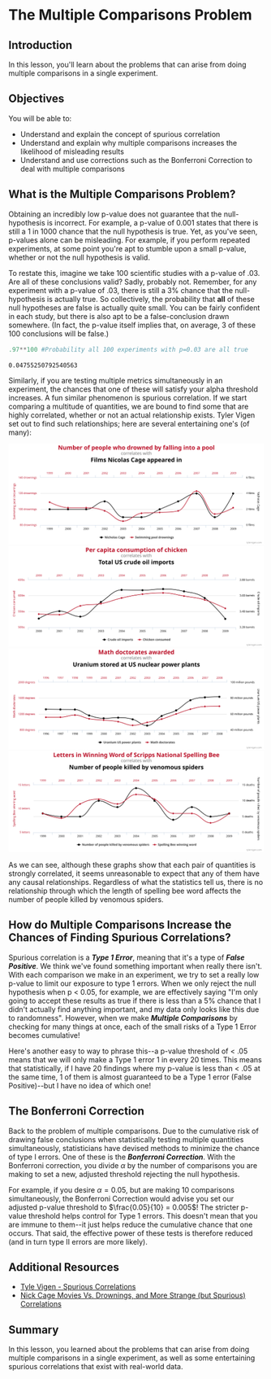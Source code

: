 
# The Multiple Comparisons Problem

## Introduction

In this lesson, you'll learn about the problems that can arise from doing multiple comparisons in a single experiment.

## Objectives

You will be able to:

* Understand and explain the concept of spurious correlation
* Understand and explain why multiple comparisons increases the likelihood of misleading results
* Understand and use corrections such as the Bonferroni Correction to deal with multiple comparisons


## What is the Multiple Comparisons Problem?

Obtaining an incredibly low p-value does not guarantee that the null-hypothesis is incorrect. For example, a p-value of 0.001 states that there is still a 1 in 1000 chance that the null hypothesis is true. Yet, as you've seen, p-values alone can be misleading. For example, if you perform repeated experiments, at some point you're apt to stumble upon a small p-value, whether or not the null hypothesis is valid.

To restate this, imagine we take 100 scientific studies with a p-value of .03. Are all of these conclusions valid? Sadly, probably not. Remember, for any experiment with a p-value of .03, there is still a 3% chance that the null-hypothesis is actually true. So collectively, the probability that **all** of these null hypotheses are false is actually quite small. You can be fairly confident in each study, but there is also apt to be a false-conclusion drawn somewhere. (In fact, the p-value itself implies that, on average, 3 of these 100 conclusions will be false.)


```python
.97**100 #Probability all 100 experiments with p=0.03 are all true 
```




    0.04755250792540563



Similarly, if you are testing multiple metrics simultaneously in an experiment, the chances that one of these will satisfy your alpha threshold increases. A fun similar phenomenon is spurious correlation. If we start comparing a multitude of quantities, we are bound to find some that are highly correlated, whether or not an actual relationship exists. Tyler Vigen set out to find such relationships; here are several entertaining one's (of many):  

<img src="images/nicolas_cage_vs_drowning.svg">
<img src="images/chicken_vs_oil.svg">
<img src="images/math_phds_vs_uranium.svg">
<img src="images/spelling_vs_spiders.svg">



As we can see, although these graphs show that each pair of quantities is strongly correlated, it seems unreasonable to expect that any of them have any causal relationships. Regardless of what the statistics tell us, there is no relationship through which the length of spelling bee word affects the number of people killed by venomous spiders.


## How do Multiple Comparisons Increase the Chances of Finding Spurious Correlations?

Spurious correlation is a **_Type 1 Error_**, meaning that it's a type of **_False Positive_**. We think we've found something important when really there isn't.  With each comparison we make in an experiment, we try to set a really low p-value to limit our exposure to type 1 errors.  When we only reject the null hypothesis when p < 0.05, for example, we are effectively saying "I'm only going to accept these results as true if there is less than a 5% chance that I didn't actually find anything important, and my data only looks like this due to randomness".  However, when we make **_Multiple Comparisons_** by checking for many things at once, each of the small risks of a Type 1 Error becomes cumulative! 

Here's another easy to way to phrase this--a p-value threshold of < .05 means that we will only make a Type 1 error 1 in every 20 times. This means that statistically, if I have 20 findings where my p-value is less than < .05 at the same time, 1 of them is almost guaranteed to be a Type 1 error (False Positive)--but I have no idea of which one!

## The Bonferroni Correction

Back to the problem of multiple comparisons. Due to the cumulative risk of drawing false conclusions when statistically testing multiple quantities simultaneously, statisticians have devised methods to minimize the chance of type I errors. One of these is the **_Bonferroni Correction_**.  With the Bonferroni correction, you divide $\alpha$ by the number of comparisons you are making to set a new, adjusted threshold rejecting the null hypothesis.

For example, if you desire $\alpha = 0.05$, but are making 10 comparisons simultaneously, the Bonferroni Correction would advise you set our adjusted p-value threshold to $\frac{0.05}{10} = 0.005$!  The stricter p-value threshold helps control for Type 1 errors.  This doesn't mean that you are immune to them--it just helps reduce the cumulative chance that one occurs. That said, the effective power of these tests is therefore reduced (and in turn type II errors are more likely).


## Additional Resources

* [Tyle Vigen - Spurious Correlations](http://tylervigen.com/spurious-correlations)
* [Nick Cage Movies Vs. Drownings, and More Strange (but Spurious) Correlations](https://www.nationalgeographic.com/science/phenomena/2015/09/11/nick-cage-movies-vs-drownings-and-more-strange-but-spurious-correlations/)

## Summary

In this lesson, you learned about the problems that can arise from doing multiple comparisons in a single experiment, as well as some entertaining spurious correlations that exist with real-world data.
